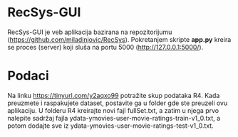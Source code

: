# RecSys-GUI

RecSys-GUI je veb aplikacija bazirana na repozitorijumu (https://github.com/miladinjovic/RecSys). Pokretanjem skripte **app.py** kreira se proces (server) koji sluša na portu 5000 (http://127.0.0.1:5000/).

# Podaci 
Na linku https://tinyurl.com/y2aqxo99 potražite skup podataka R4. Kada preuzmete i raspakujete dataset, postavite ga u folder gde ste preuzeli ovu aplikaciju. U folderu R4 kreirajte novi fajl fullSet.txt, a zatim u njega prvo nalepite sadržaj fajla ydata-ymovies-user-movie-ratings-train-v1_0.txt, a potom dodajte sve iz ydata-ymovies-user-movie-ratings-test-v1_0.txt.
